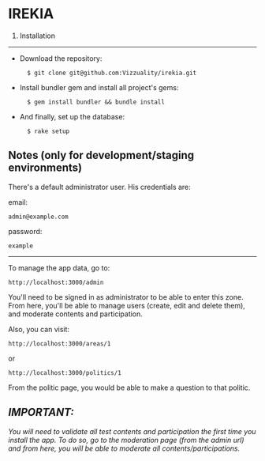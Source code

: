 IREKIA
======

1. Installation
---------------

- Download the repository:

		$ git clone git@github.com:Vizzuality/irekia.git

- Install bundler gem and install all project's gems:

		$ gem install bundler && bundle install

- And finally, set up the database:

		$ rake setup

Notes (only for development/staging environments)
-------------------------------------------------

There's a default administrator user. His credentials are:

email:

	admin@example.com

password:

	example

---

To manage the app data, go to:

	http://localhost:3000/admin

You'll need to be signed in as administrator to be able to enter this zone. From here, you'll be able to manage users (create, edit and delete them), and moderate contents and participation.

Also, you can visit:

	http://localhost:3000/areas/1

or

	http://localhost:3000/politics/1

From the politic page, you would be able to make a question to that politic.

*__IMPORTANT:__*
-
*You will need to validate all test contents and participation the first time you install the app. To do so, go to the moderation page (from the admin url) and from here, you will be able to moderate all contents/participations.*
